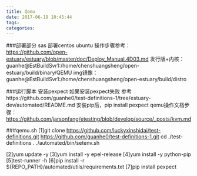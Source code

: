 ```yaml
---
title: Qemu
date: 2017-06-19 10:45:44
tags:
categories:
---
```


###部署部分
sas 部署centos ubuntu
操作步骤参考：https://github.com/open-estuary/estuary/blob/master/doc/Deploy_Manual.4D03.md
发行版+内核：guanhe@EstBuildSvr1:/home/chenshuangsheng/open-estuary/build/binary/QEMU
img镜像：guanhe@EstBuildSvr1:/home/chenshuangsheng/open-estuary/build/distro



###运行脚本
安装pexpect 
如果安装pexpect失败 参考https://github.com/guanhe0/test-definitions-1/tree/estuary-dev/automated/README.md
安装pip后，pip install pexpect
qemu操作文档步骤：https://github.com/jarsonfang/etesting/blob/develop/source/_posts/kvm.md

###qemu.sh
[1]git clone https://github.com/luckyxinshidai/test-definitions.git https://github.com/guanhe0/test-definitions-1.git
cd ./test-definitions
. ./automated/bin/setenv.sh

[2]yum update -y
[3]yum install -y epel-release
[4]yum install -y python-pip
[5]test-runner -h
[6]pip install -r ${REPO_PATH}/automated/utils/requirements.txt
[7]pip install pexpect
